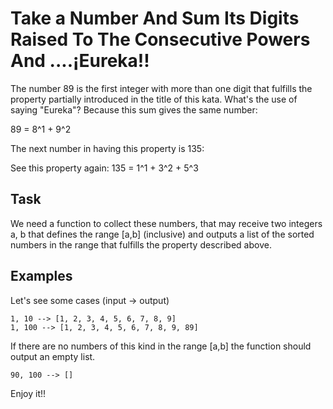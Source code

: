 # Take a Number And Sum Its Digits Raised To The Consecutive Powers And ....¡Eureka!!

The number 89 is the first integer with more than one digit that fulfills the property partially introduced in the title of this kata. What's the use of saying "Eureka"? Because this sum gives the same number: 

89 = 8^1 + 9^2

The next number in having this property is 135:

See this property again:  135 = 1^1 + 3^2 + 5^3

## Task

We need a function to collect these numbers, that may receive two integers a, b that defines the range [a,b] (inclusive) and outputs a list of the sorted numbers in the range that fulfills the property described above.

## Examples

Let's see some cases (input -> output)

```
1, 10 --> [1, 2, 3, 4, 5, 6, 7, 8, 9]
1, 100 --> [1, 2, 3, 4, 5, 6, 7, 8, 9, 89]
```

If there are no numbers of this kind in the range [a,b] the function should output an empty list.

```
90, 100 --> []
```

Enjoy it!!




